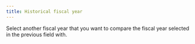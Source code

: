 ```yaml
---
title: Historical fiscal year
---
```



Select another fiscal year that you want to compare the fiscal year selected in the previous field with.
